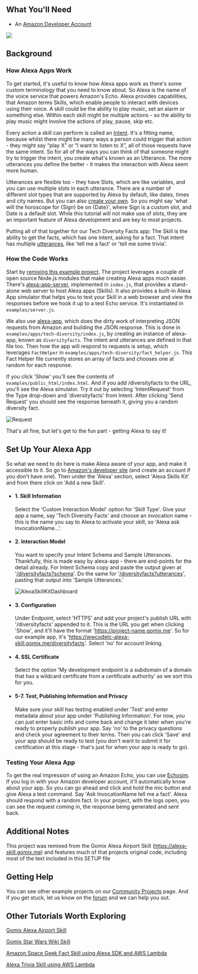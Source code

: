 ## What You'll Need

*   An [Amazon Developer Account](https://developer.amazon.com)

![](https://cdn.hyperdev.com/681cc882-059d-4b05-a1f6-6cbc099cc79c%2FalexaBriefingSkill.png)

## Background

### How Alexa Apps Work

To get started, it's useful to know how Alexa apps work as there's some custom terminology that you need to know about. So Alexa is the name of the voice service that powers Amazon's Echo. Alexa provides capabilities, that Amazon terms Skills, which enable people to interact with devices using their voice. A skill could be the ability to play music, set an alarm or something else. Within each skill might be multiple actions - so the ability to play music might involve the actions of play, pause, skip etc.

Every action a skill can perform is called an [Intent](https://developer.amazon.com/public/solutions/alexa/alexa-skills-kit/docs/alexa-skills-kit-interaction-model-reference#intent-schema-syntax-json). It's a fitting name, because whilst there might be many ways a person could trigger that action - they might say “play X” or “I want to listen to X”, all of those requests have the same intent. So for all of the ways you can think of that someone might try to trigger the intent, you create what's known as an Utterance. The more utterances you define the better - it makes the interaction with Alexa seem more human. 

Utterances are flexible too - they have Slots, which are like variables, and you can use multiple slots in each utterance. There are a number of different slot types that are supported by Alexa by default, like dates, times and city names. But you can also [create your own](https://developer.amazon.com/public/solutions/alexa/alexa-skills-kit/docs/alexa-skills-kit-interaction-model-reference#slot-types). So you might say 'what will the horoscope for {Sign} be on {Date}', where Sign is a custom slot, and Date is a default slot. While this tutorial will not make use of slots, they are an important feature of Alexa development and are key to most projects.

Putting all of that together for our Tech Diversity Facts app: The Skill is the ability to get the facts, which has one intent, asking for a fact. That intent has multiple [utterances](https://wwcodetc-alexa-skill.gomix.me/diversityfacts?utterances), like 'tell me a fact' or 'tell me some trivia'. 

### How the Code Works

Start by [remixing this example project](https://gomix.com/#!/remix/alexa-skill/681cc882-059d-4b05-a1f6-6cbc099cc79c). The project leverages a couple of open source Node.js modules that make creating Alexa apps much easier. There's [alexa-app-server](https://github.com/matt-kruse/alexa-app-server/), implemented in `index.js`, that provides a stand-alone web server to host Alexa apps (Skills). It also provides a built-in Alexa App simulator that helps you to test your Skill in a web browser and view the responses before we hook it up to a test Echo service. It's instantiated in `examples/server.js`.

We also use [alexa-app](https://github.com/matt-kruse/alexa-app), which does the dirty work of interpreting JSON requests from Amazon and building the JSON response. This is done in `examples/apps/tech-diversity/index.js`, by creating an instance of alexa-app, known as `diversityfacts`. The intent and utterances are defined in that file too. Then how the app will respond to requests is setup, which leverages `FactHelper` in `examples/apps/tech-diversity/fact_helper.js`. This Fact Helper file currently stores an array of facts and chooses one at random for each response.

If you click 'Show' you'll see the contents of `examples/public_html/index.html`. And if you add /diversityfacts to the URL, you'll see the Alexa simulator. Try it out by selecting 'IntentRequest' from the Type drop-down and 'diversityfacts' from Intent. After clicking 'Send Request' you should see the response beneath it, giving you a random diversity fact.

![Request](https://cdn.gomix.com/f6b032ca-5352-4a61-aecc-a247badd2df3%2FRequest.png)

That's all fine, but let's get to the fun part - getting Alexa to say it!

## Set Up Your Alexa App

So what we need to do here is make Alexa aware of your app, and make it accessible to it. So go to [Amazon's developer site](https://developer.amazon.com/edw/home.html#/skills/list) (and create an account if you don't have one). Then under the 'Alexa' section, select 'Alexa Skills Kit' and from there click on 'Add a new Skill'.

*   #### 1\. Skill Information

    Select the 'Custom Interaction Model' option for 'Skill Type'. Give your app a name, say 'Tech Diversity Facts' and choose an invocation name - this is the name you say to Alexa to activate your skill, so 'Alexa ask InvocationName…'.
    
*   #### 2\. Interaction Model

    You want to specify your Intent Schema and Sample Utterances. Thankfully, this is made easy by alexa-app - there are end-points for the detail already. For Intent Schema copy and paste the output given at '[/diversityfacts?schema](https://wwcodetc-alexa-skill.gomix.me/diversityfacts?schema)'. Do the same for '[/diversityfacts?utterances](https://wwcodetc-alexa-skill.gomix.me/diversityfacts?utterances)', pasting that output into 'Sample Utterances.'
    
    ![AlexaSkillKitDashboard](https://cdn.gomix.com/f6b032ca-5352-4a61-aecc-a247badd2df3%2FAlexaSkillKitDashboard.png)

*   #### 3\. Configuration

    Under Endpoint, select 'HTTPS' and add your project's publish URL with '/diversityfacts' appended to it. This is the URL you get when clicking 'Show', and it'll have the format 'https://project-name.gomix.me'. So for our example app, it's 'https://wwcodetc-alexa-skill.gomix.me/diversityfacts'. Select 'no' for account linking.
    
*   #### 4\. SSL Certificate

    Select the option 'My development endpoint is a subdomain of a domain that has a wildcard certificate from a certificate authority' as we sort this for you.
    
*   #### 5-7\. Test, Publishing Information and Privacy

    Make sure your skill has testing enabled under 'Test' and enter metadata about your app under 'Publishing Information'. For now, you can just enter basic info and come back and change it later when you're ready to properly publish your app. Say 'no' to the privacy questions and check your agreement to their terms. Then you can click 'Save' and your app should be ready to test (you don't want to submit it for certification at this stage - that's just for when your app is ready to go).

### Testing Your Alexa App

To get the real impression of using an Amazon Echo, you can use [Echosim](https://echosim.io/). If you log in with your Amazon developer account, it'll automatically know about your app. So you can go ahead and click and hold the mic button and give Alexa a test command. Say 'Ask InvocationName tell me a fact'. Alexa should respond with a random fact. In your project, with the logs open, you can see the request coming in, the response being generated and sent back.

## Additional Notes

This project was remixed from the Gomix Alexa Airport Skill (https://alexa-skill.gomix.me) and features much of that projects original code, including most of the text included in this SETUP file

## Getting Help

You can see other example projects on our [Community Projects](https://gomix.com/community/) page. And if you get stuck, let us know on the [forum](http://support.gomix.com/) and we can help you out.

## Other Tutorials Worth Exploring

[Gomix Alexa Airport Skill](https://gomix.com/#!/project/alexa-skill)

[Gomix Star Wars Wiki Skill](https://gomix.com/#!/project/chewy)

[Amazon Space Geek Fact Skill using Alexa SDK and AWS Lambda](https://developer.amazon.com/public/solutions/alexa/alexa-skills-kit/content/fact-skill-1)

[Alexa Trivia Skill using AWS Lambda](https://developer.amazon.com/blogs/post/TxDJWS16KUPVKO/new-alexa-skills-kit-template-build-a-trivia-skill-in-under-an-hour)